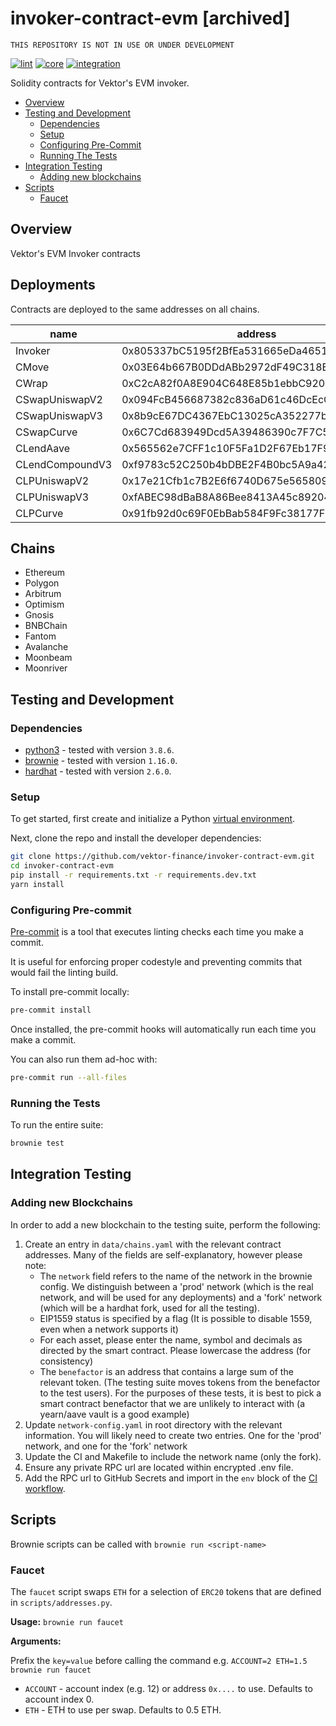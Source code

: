 # invoker-contract-evm [archived]

`THIS REPOSITORY IS NOT IN USE OR UNDER DEVELOPMENT`

[![lint](https://github.com/vektor-finance/invoker-contract-evm/actions/workflows/lint.yaml/badge.svg)](https://github.com/vektor-finance/invoker-contract-evm/actions/workflows/lint.yaml)
[![core](https://github.com/vektor-finance/invoker-contract-evm/actions/workflows/core.yaml/badge.svg)](https://github.com/vektor-finance/invoker-contract-evm/actions/workflows/core.yaml)
[![integration](https://github.com/vektor-finance/invoker-contract-evm/actions/workflows/integration.yaml/badge.svg)](https://github.com/vektor-finance/invoker-contract-evm/actions/workflows/integration.yaml)

Solidity contracts for Vektor's EVM invoker.

- [Overview](#overview)
- [Testing and Development](#testing-and-development)
  - [Dependencies](#dependencies)
  - [Setup](#setup)
  - [Configuring Pre-Commit](#configuring-pre-commit)
  - [Running The Tests](#running-the-tests)
- [Integration Testing](#integration-testing)
  - [Adding new blockchains](#adding-new-blockchains)
- [Scripts](#scripts)
  - [Faucet](#faucet)

## Overview

Vektor's EVM Invoker contracts

## Deployments

Contracts are deployed to the same addresses on all chains.

| name            | address                                       |
|-----------------|-----------------------------------------------|
| Invoker         | 0x805337bC5195f2BfEa531665eDa46516fa493949    |
| CMove           | 0x03E64b667B0DDdABb2972dF49C318E96D414E87f    |
| CWrap           | 0xC2cA82f0A8E904C648E85b1ebbC92051Fb53399e    |
| CSwapUniswapV2  | 0x094FcB456687382c836aD61c46DcEcC3C2b88911    |
| CSwapUniswapV3  | 0x8b9cE67DC4367EbC13025cA352277b2b4A1B30Ee    |
| CSwapCurve      | 0x6C7Cd683949Dcd5A39486390c7F7C59a55309ce1    |
| CLendAave       | 0x565562e7CFF1c10F5Fa1D2F67Eb17F92b846b490    |
| CLendCompoundV3 | 0xf9783c52C250b4bDBE2F4B0bc5A9a424569e5794    |
| CLPUniswapV2    | 0x17e21Cfb1c7B2E6f6740D675e565809D357E38E9    |
| CLPUniswapV3    | 0xfABEC98dBaB8A86Bee8413A45c89204CcB8bc865    |
| CLPCurve        | 0x91fb92d0c69F0EbBab584F9Fc38177F79711b705    |

## Chains

- Ethereum
- Polygon
- Arbitrum
- Optimism
- Gnosis
- BNBChain
- Fantom
- Avalanche
- Moonbeam
- Moonriver

## Testing and Development

### Dependencies

- [python3](https://www.python.org/downloads/release/python/) - tested with version `3.8.6`.
- [brownie](https://github.com/iamdefinitelyahuman/brownie) - tested with version `1.16.0`.
- [hardhat](https://hardhat.org/) - tested with version `2.6.0`.

### Setup

To get started, first create and initialize a Python [virtual environment](https://docs.python.org/3/library/venv.html).

Next, clone the repo and install the developer dependencies:

```bash
git clone https://github.com/vektor-finance/invoker-contract-evm.git
cd invoker-contract-evm
pip install -r requirements.txt -r requirements.dev.txt
yarn install
```

### Configuring Pre-commit

[Pre-commit](https://pre-commit.com/) is a tool that executes linting checks each time you make a commit.

It is useful for enforcing proper codestyle and preventing commits that would fail the linting build.

To install pre-commit locally:

```bash
pre-commit install
```

Once installed, the pre-commit hooks will automatically run each time you make a commit.

You can also run them ad-hoc with:

```bash
pre-commit run --all-files
```

### Running the Tests

To run the entire suite:

```bash
brownie test
```

## Integration Testing

### Adding new Blockchains

In order to add a new blockchain to the testing suite, perform the following:

1. Create an entry in `data/chains.yaml` with the relevant contract addresses.
Many of the fields are self-explanatory, however please note:
    - The `network` field refers to the name of the network in the brownie config. We distinguish between a 'prod' network (which is the real network, and will be used for any deployments) and a 'fork' network (which will be a hardhat fork, used for all the testing).
    - EIP1559 status is specified by a flag (It is possible to disable 1559, even when a network supports it)
    - For each asset, please enter the name, symbol and decimals as directed by the smart contract. Please lowercase the address (for consistency)
    - The `benefactor` is an address that contains a large sum of the relevant token. (The testing suite moves tokens from the benefactor to the test users). For the purposes of these tests, it is best to pick a smart contract benefactor that we are unlikely to interact with (a yearn/aave vault is a good example)
2. Update `network-config.yaml` in root directory with the relevant information. You will likely need to create two entries. One for the 'prod' network, and one for the 'fork' network
3. Update the CI and Makefile to include the network name (only the fork).
4. Ensure any private RPC url are located within encrypted .env file.
5. Add the RPC url to GitHub Secrets and import in the `env` block of the [CI workflow](.github/workflows/main.yaml).

## Scripts

Brownie scripts can be called with `brownie run <script-name>`

### Faucet

The `faucet` script swaps `ETH` for a selection of `ERC20` tokens that are defined in `scripts/addresses.py`.

**Usage:** `brownie run faucet`

**Arguments:**

Prefix the `key=value` before calling the command e.g. `ACCOUNT=2 ETH=1.5 brownie run faucet`

- `ACCOUNT` - account index (e.g. 12) or address `0x....` to use. Defaults to account index 0.
- `ETH` - ETH to use per swap. Defaults to 0.5 ETH.
